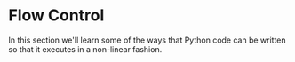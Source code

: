 Flow Control
============

In this section we'll learn some of the ways that Python code can be written so
that it executes in a non-linear fashion.

```{tableofcontents}
```
